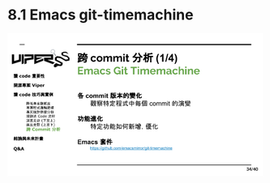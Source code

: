 # 8.1 Emacs git-timemachine

![](../.gitbook/assets/coscup-versionpython-kai-yuan-ruan-ti-kao-gu-33.png)

